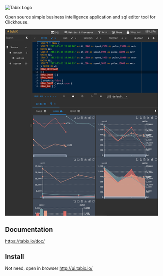![Tabix Logo](http://ui.tabix.io/assets/images/logotabix.png)


Open source simple business intelligence application and sql editor tool for Clickhouse.


![Tabix](media/fullsceen.png)


<!-- ![Tabix](https://tabix.io/anime/SQL_Editor.gif) -->

## Documentation

https://tabix.io/doc/

## Install

Not need, open in browser http://ui.tabix.io/

